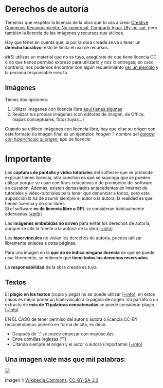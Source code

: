 
# Derechos de autoría

Tenemos que respetar la licencia de la obra que tú vas a crear [Creative Commons,Reconocimiento, No comercial, Compartir Igual. (By-nc-sa)](https://creativecommons.org/licenses/by-nc-sa/3.0/es/), pero también la licencia de las imágenes y recursos que utilices.

Hay que tener en cuenta que, si por la obra creada se va a tener un **derecho lucrativo**, esto te limita el uso de recursos.

##Si utilizas un material que no es tuyo, asegúrate de que tiene licencia CC o de que tienes permiso expreso para utilizarlo y nos lo entregas; en caso contrario, nos podemos encontrar con algún requerimiento [ver un ejemplo](https://drive.google.com/file/d/1PSEQpPEGyIcmlNnbWh98EBwA0ylA7ui4/view?usp=sharing) y la persona responsable eres tú.

## Imágenes

Tienes dos opciones:

1. Utilizar imágenes con licencia libre [aquí tienes algunas](http://aularagon.catedu.es/materialesaularagon2013/HerramientasFormacionProfesorado/Diseno/imgenes.html)
1. Realizar tus propias imágenes (con editores de imagen, de Office, mapas conceptuales, fotos tuyas...)

Cuando se utilicen imágenes con licencia libre, hay que citar su origen con este formato (la imagen final es un ejemplo):
 _Imagen 1: nombre del [autor/a con hipervínculo al origen](http://www.aularagon.org/), tipo de licencia_

# Importante

Las **capturas de pantalla y vídeo tutoriales** del software que se pretende explicar tienen licencia, otra cuestión es que se suponga que se pueden utilizar porque se usan con fines educativos y de promoción del software en cuestión. Además, existen demasiados antecedentes en Internet de tutoriales y vídeo-tutoriales para tener que denunciar a todos, pero esta suposición la ha de asumir siempre el autor o la autora; la realidad es que tienen licencia y no son libres. <br />Si el software **es de licencia libre o GPL** se consideran habitualmente adecuadas.[[+info]](http://commons.wikimedia.org/wiki/Commons:Licensing/es)

Las **imágenes embebidas no sirven** para evitar los derechos de autoría, aunque se cite la fuente o la autoría de la obra [[+info](http://gartuz.ticoblogger.com/2009/06/derechos-de-autor-sobre-las-imagenes-en.html)]

Los **hipervínculos** no violan los derechos de autoría, puedes utilizar libremente enlaces a otras páginas.

Para una imagen en la **que no se indica ninguna licencia** de que se puede usar libremente, se entiende que **tiene todos los derechos reservados**.

La **responsabilidad** de la obra creada es tuya.

## Textos

El **plagio en los textos** (copia y pega) no se puede utilizar [[+info](http://biblioteca.ua.es/es/propiedad-intelectual/aprende-sobre-el-plagio-y-como-evitarlo.html)], en estos casos es mejor poner un hipervínculo a la página de origen. Un párrafo o un extracto de **más de 11 palabras concatenadas** se puede considerar plagio.[[+info](http://www.alcancelibre.org/article.php/extractos-11-palabras-violaria-ley-europ)]

EN EL CASO de tener permiso del autor o autora o licencia CC-BY recomendamos ponerlo en forma de cita, es decir:

- Después de ':' se puede empezar con mayúsculas.
- Entre comillas inglesas (“”) 
- Citando siempre el origen y el autor o autora (importante) [[+info](http://centrodeescritura.javerianacali.edu.co/index.php?option=com_content&amp;view=article&amp;id=82:plagio-ique-es-y-como-evitarlo&amp;catid=45:referencias-bibliograficas&amp;Itemid=66)]

## Una imagen vale más que mil palabras:

![](http://upload.wikimedia.org/wikipedia/commons/thumb/2/2c/Licensing_tutorial_es.svg/500px-Licensing_tutorial_es.svg.png)

Imagen 1: [Wikipedia Commons](http://commons.wikimedia.org/wiki/File:Licensing_tutorial_es.svg#filelinks), [CC-BY-SA-3.0](http://commons.wikimedia.org/wiki/Category:CC-BY-SA-3.0)
